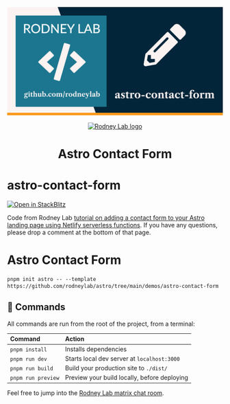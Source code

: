 <img src="../../images/rodneylab-github-astro-contact-form.png" alt="Rodney Lab astro-contact-form Github banner">

<p align="center">
  <a aria-label="Open Rodney Lab site" href="https://rodneylab.com" rel="nofollow noopener noreferrer">
    <img alt="Rodney Lab logo" src="https://rodneylab.com/assets/icon.png" width="60" />
  </a>
</p>
<h1 align="center">
  Astro Contact Form
</h1>

# astro-contact-form

[![Open in StackBlitz](https://developer.stackblitz.com/img/open_in_stackblitz.svg)](https://stackblitz.com/github/rodneylab/astro/tree/main/demos/astro-contact-form)

Code from Rodney Lab <a aria-label="Open Rodney Lab blog post on Astro Scroll to Anchor" href="https://rodneylab.com/astro-landing-page-form/">tutorial on adding a contact form to your Astro landing page using Netlify serverless functions</a>. If you have any questions, please drop a comment at the bottom of that page.

# Astro Contact Form

```
pnpm init astro -- --template https://github.com/rodneylab/astro/tree/main/demos/astro-contact-form
```

## 🧞 Commands

All commands are run from the root of the project, from a terminal:

| Command            | Action                                       |
| :----------------- | :------------------------------------------- |
| `pnpm install`     | Installs dependencies                        |
| `pnpm run dev`     | Starts local dev server at `localhost:3000`  |
| `pnpm run build`   | Build your production site to `./dist/`      |
| `pnpm run preview` | Preview your build locally, before deploying |

Feel free to jump into the [Rodney Lab matrix chat room](https://matrix.to/#/%23rodney:matrix.org).
